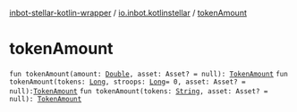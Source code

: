[inbot-stellar-kotlin-wrapper](../index.md) / [io.inbot.kotlinstellar](index.md) / [tokenAmount](./token-amount.md)

# tokenAmount

`fun tokenAmount(amount: `[`Double`](https://kotlinlang.org/api/latest/jvm/stdlib/kotlin/-double/index.html)`, asset: Asset? = null): `[`TokenAmount`](-token-amount/index.md)
`fun tokenAmount(tokens: `[`Long`](https://kotlinlang.org/api/latest/jvm/stdlib/kotlin/-long/index.html)`, stroops: `[`Long`](https://kotlinlang.org/api/latest/jvm/stdlib/kotlin/-long/index.html)` = 0, asset: Asset? = null): `[`TokenAmount`](-token-amount/index.md)
`fun tokenAmount(tokens: `[`String`](https://kotlinlang.org/api/latest/jvm/stdlib/kotlin/-string/index.html)`, asset: Asset? = null): `[`TokenAmount`](-token-amount/index.md)